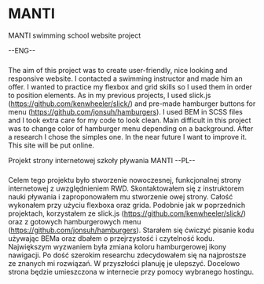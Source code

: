 # MANTI
MANTI swimming school website project

--ENG--
###
The aim of this project was to create user-friendly, nice looking and responsive website. 
I contacted a swimming instructor and made him an offer. I wanted to practice my flexbox and grid skills so I used them in order to position elements. 
As in my previous projects, I used slick.js (https://github.com/kenwheeler/slick/) and pre-made hamburger buttons for menu (https://github.com/jonsuh/hamburgers).
I used BEM in SCSS files and I took extra care for my code to look clean. Main difficult in this project was to change color of hamburger menu 
depending on a background. After a research I chose the simples one. In the near future I want to improve it.  
This site will be put online. 

Projekt strony internetowej szkoły pływania MANTI 
--PL--
###
Celem tego projektu było stworzenie nowoczesnej, funkcjonalnej strony internetowej z uwzględnieniem RWD. 
Skontaktowałem się z instruktorem nauki pływania i zaproponowałem mu stworzenie owej strony. Całość wykonałem przy użyciu 
flexboxa oraz grida. Podobnie jak w poprzednich projektach, korzystałem ze slick.js (https://github.com/kenwheeler/slick/) 
oraz z gotowych hamburgerowych menu (https://github.com/jonsuh/hamburgers). Starałem się ćwiczyć pisanie kodu używając 
BEMa oraz dbałem o przejrzystość i czytelność kodu. Największym wyzwaniem była zmiana koloru hamburgerowej ikony nawigacji. 
Po dość szerokim researchu zdecydowałem się na najprostsze ze znanych mi rozwiązań. W przyszłości planuję je ulepszyć. 
Docelowo strona będzie umieszczona w internecie przy pomocy wybranego hostingu. 

